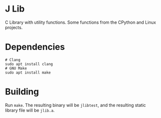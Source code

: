 # J Lib
C Library with utility functions. Some functions from the CPython and Linux projects.

# Dependencies
```
# Clang
sudo apt install clang
# GNU Make
sudo apt install make
```

# Building
Run `make`. The resulting binary will be `jlibtest`, and the resulting static library file will be `jlib.a`.